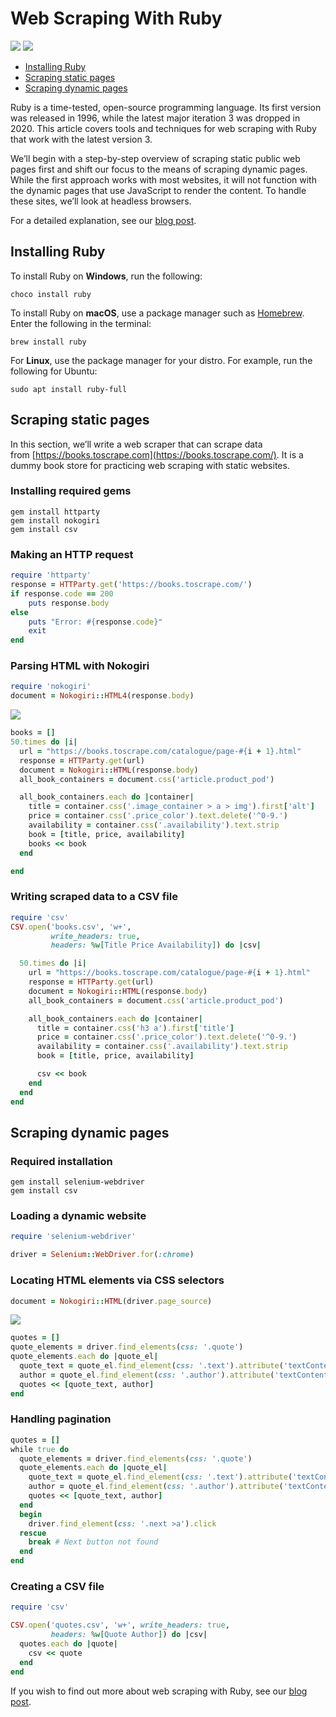 # Web Scraping With Ruby

[<img src="https://img.shields.io/static/v1?label=&message=Ruby&color=brightgreen" />](https://github.com/topics/ruby) [<img src="https://img.shields.io/static/v1?label=&message=Web%20Scraping&color=important" />](https://github.com/topics/web-scraping)

- [Installing Ruby](#installing-ruby)
- [Scraping static pages](#scraping-static-pages)
- [Scraping dynamic pages](#scraping-dynamic-pages)

Ruby is a time-tested, open-source programming language. Its first version was released in 1996, while the latest major iteration 3 was dropped in 2020. This article covers tools and techniques for web scraping with Ruby that work with the latest version 3.

We’ll begin with a step-by-step overview of scraping static public web pages first and shift our focus to the means of scraping dynamic pages. While the first approach works with most websites, it will not function with the dynamic pages that use JavaScript to render the content. To handle these sites, we’ll look at headless browsers.


For a detailed explanation, see our [blog post](https://oxylabs.io/blog/web-scraping-with-ruby).


## Installing Ruby

To install Ruby on **Windows**, run the following:

```batch
choco install ruby
```

To install Ruby on **macOS**, use a package manager such as [Homebrew](https://brew.sh/). Enter the following in the terminal:

```shell
brew install ruby
```

For **Linux**, use the package manager for your distro. For example, run the following for Ubuntu:

```shell
sudo apt install ruby-full
```

## Scraping static pages

In this section, we’ll write a web scraper that can scrape data from [https://books.toscrape.com](https://books.toscrape.com/). It is a dummy book store for practicing web scraping with static websites.

### Installing required gems

```shell
gem install httparty
gem install nokogiri
gem install csv
```

### Making an HTTP request

```ruby
require 'httparty'
response = HTTParty.get('https://books.toscrape.com/')
if response.code == 200
    puts response.body
else
    puts "Error: #{response.code}"
    exit
end
```

### Parsing HTML with Nokogiri

```ruby
require 'nokogiri'
document = Nokogiri::HTML4(response.body)
```

![](https://oxylabs.io/blog/images/2021/12/book_container.png)

```ruby
books = []
50.times do |i|
  url = "https://books.toscrape.com/catalogue/page-#{i + 1}.html"
  response = HTTParty.get(url)
  document = Nokogiri::HTML(response.body)
  all_book_containers = document.css('article.product_pod')

  all_book_containers.each do |container|
    title = container.css('.image_container > a > img').first['alt']
    price = container.css('.price_color').text.delete('^0-9.')
    availability = container.css('.availability').text.strip
    book = [title, price, availability]
    books << book
  end

end
```

### Writing scraped data to a CSV file

```ruby
require 'csv'
CSV.open('books.csv', 'w+',
         write_headers: true,
         headers: %w[Title Price Availability]) do |csv|

  50.times do |i|
    url = "https://books.toscrape.com/catalogue/page-#{i + 1}.html"
    response = HTTParty.get(url)
    document = Nokogiri::HTML(response.body)
    all_book_containers = document.css('article.product_pod')

    all_book_containers.each do |container|
      title = container.css('h3 a').first['title']
      price = container.css('.price_color').text.delete('^0-9.')
      availability = container.css('.availability').text.strip
      book = [title, price, availability]

      csv << book
    end
  end
end
```

## Scraping dynamic pages

### Required installation

```shell
gem install selenium-webdriver
gem install csv
```

### Loading a dynamic website

```ruby
require 'selenium-webdriver'

driver = Selenium::WebDriver.for(:chrome)
```

### Locating HTML elements via CSS selectors

```ruby
document = Nokogiri::HTML(driver.page_source)
```

![](https://oxylabs.io/blog/images/2021/12/quotes_to_scrape.png)

```ruby
quotes = []
quote_elements = driver.find_elements(css: '.quote')
quote_elements.each do |quote_el|
  quote_text = quote_el.find_element(css: '.text').attribute('textContent')
  author = quote_el.find_element(css: '.author').attribute('textContent')
  quotes << [quote_text, author]
end
```

### Handling pagination

```ruby
quotes = []
while true do
  quote_elements = driver.find_elements(css: '.quote')
  quote_elements.each do |quote_el|
    quote_text = quote_el.find_element(css: '.text').attribute('textContent')
    author = quote_el.find_element(css: '.author').attribute('textContent')
    quotes << [quote_text, author]
  end
  begin
    driver.find_element(css: '.next >a').click
  rescue
    break # Next button not found
  end
end
```

### Creating a CSV file

```ruby
require 'csv'

CSV.open('quotes.csv', 'w+', write_headers: true,
         headers: %w[Quote Author]) do |csv|
  quotes.each do |quote|
    csv << quote
  end
end
```

If you wish to find out more about web scraping with Ruby, see our [blog post](https://oxylabs.io/blog/web-scraping-with-ruby).
